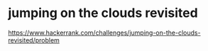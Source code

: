 # jumping on the clouds revisited

https://www.hackerrank.com/challenges/jumping-on-the-clouds-revisited/problem